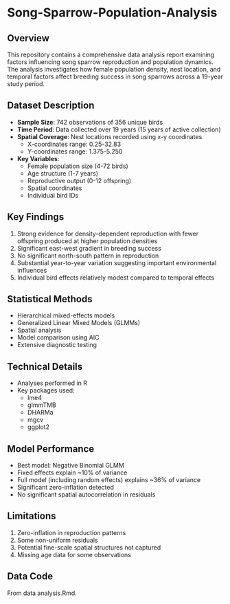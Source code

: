# Song-Sparrow-Population-Analysis

## Overview
This repository contains a comprehensive data analysis report examining factors influencing song sparrow reproduction and population dynamics. The analysis investigates how female population density, nest location, and temporal factors affect breeding success in song sparrows across a 19-year study period.

## Dataset Description
- **Sample Size**: 742 observations of 356 unique birds
- **Time Period**: Data collected over 19 years (15 years of active collection)
- **Spatial Coverage**: Nest locations recorded using x-y coordinates
  - X-coordinates range: 0.25-32.83
  - Y-coordinates range: 1.375-5.250
- **Key Variables**:
  - Female population size (4-72 birds)
  - Age structure (1-7 years)
  - Reproductive output (0-12 offspring)
  - Spatial coordinates
  - Individual bird IDs

## Key Findings
1. Strong evidence for density-dependent reproduction with fewer offspring produced at higher population densities
2. Significant east-west gradient in breeding success
3. No significant north-south pattern in reproduction
4. Substantial year-to-year variation suggesting important environmental influences
5. Individual bird effects relatively modest compared to temporal effects

## Statistical Methods
- Hierarchical mixed-effects models
- Generalized Linear Mixed Models (GLMMs)
- Spatial analysis
- Model comparison using AIC
- Extensive diagnostic testing

## Technical Details
- Analyses performed in R
- Key packages used:
  - lme4
  - glmmTMB
  - DHARMa
  - mgcv
  - ggplot2

## Model Performance
- Best model: Negative Binomial GLMM
- Fixed effects explain ~10% of variance
- Full model (including random effects) explains ~36% of variance
- Significant zero-inflation detected
- No significant spatial autocorrelation in residuals

## Limitations
1. Zero-inflation in reproduction patterns
2. Some non-uniform residuals
3. Potential fine-scale spatial structures not captured
4. Missing age data for some observations

## Data Code
From data analysis.Rmd.
